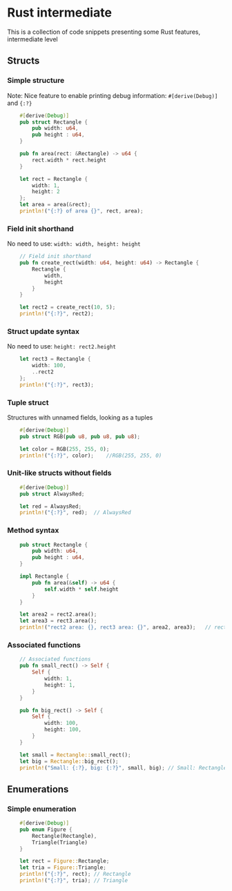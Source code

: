 # Rust intermediate

This is a collection of code snippets presenting some Rust features, intermediate level

## Structs

### Simple structure

Note: Nice feature to enable printing debug information: `#[derive(Debug)]` and `{:?}`

```rust
    #[derive(Debug)]
    pub struct Rectangle {
        pub width: u64,
        pub height : u64,
    }

    pub fn area(rect: &Rectangle) -> u64 {
        rect.width * rect.height
    }

    let rect = Rectangle {
        width: 1, 
        height: 2
    };
    let area = area(&rect);
    println!("{:?} of area {}", rect, area);
```

### Field init shorthand

No need to use: `width: width, height: height`

```rust
    // Field init shorthand
    pub fn create_rect(width: u64, height: u64) -> Rectangle {
        Rectangle {
            width,
            height
        }
    }

    let rect2 = create_rect(10, 5);
    println!("{:?}", rect2);
```

### Struct update syntax

No need to use: `height: rect2.height`

```rust
    let rect3 = Rectangle {
        width: 100,
        ..rect2
    };
    println!("{:?}", rect3);
```

### Tuple struct

Structures with unnamed fields, looking as a tuples

```rust
    #[derive(Debug)]
    pub struct RGB(pub u8, pub u8, pub u8);

    let color = RGB(255, 255, 0);
    println!("{:?}", color);    //RGB(255, 255, 0)
```

### Unit-like structs without fields
    
```rust
    #[derive(Debug)]
    pub struct AlwaysRed;

    let red = AlwaysRed;
    println!("{:?}", red);  // AlwaysRed
```

### Method syntax

```rust
    pub struct Rectangle {
        pub width: u64,
        pub height : u64,
    }

    impl Rectangle {
        pub fn area(&self) -> u64 {
            self.width * self.height
        }
    }

    let area2 = rect2.area();
    let area3 = rect3.area();
    println!("rect2 area: {}, rect3 area: {}", area2, area3);   // rect2 area: 50, rect3 area: 500
```

### Associated functions

```rust
    // Associated functions
    pub fn small_rect() -> Self {
        Self {
            width: 1,
            height: 1,
        }
    }

    pub fn big_rect() -> Self {
        Self {
            width: 100,
            height: 100,
        }
    }

    let small = Rectangle::small_rect();
    let big = Rectangle::big_rect();
    println!("Small: {:?}, big: {:?}", small, big); // Small: Rectangle { width: 1, height: 1 }, big: Rectangle { width: 100, height: 100 }
```

## Enumerations

### Simple enumeration

```rust
    #[derive(Debug)]
    pub enum Figure {
        Rectangle(Rectangle),
        Triangle(Triangle)
    }

    let rect = Figure::Rectangle;
    let tria = Figure::Triangle;
    println!("{:?}", rect); // Rectangle
    println!("{:?}", tria); // Triangle
```